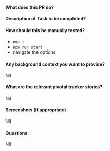 #### What does this PR do?

#### Description of Task to be completed?

#### How should this be manually tested?
- `nmp i`
- `npm run start`
- navigate the options

#### Any background context you want to provide?
Nil

#### What are the relevant pivotal tracker stories?
Nil

#### Screenshots (if appropriate)
Nil

#### Questions:
Nil